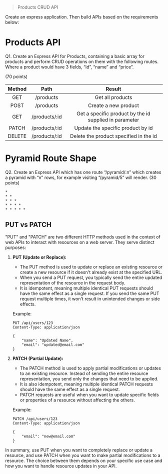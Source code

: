 > Products CRUD API

Create an express application. Then build APIs based on the requirements below:

# Products API

Q1. Create an Express API for Products, containing a basic array for products and perform CRUD operations on them with the following routes. Where a product would have 3 fields, “id”, “name” and “price”.

(70 points)

| Method |      Path     |                         Result                         |
|:------:|:-------------:|:------------------------------------------------------:|
|   GET  |   /products   |                    Get all products                    |
|  POST  |   /products   |                  Create a new product                  |
|   GET  | /products/:id | Get a specific product by the id supplied in parameter |
| PATCH  | /products/:id | Update the specific product by id                      |
| DELETE | /products/:id | Delete the product specified in the id                 |

# Pyramid Route Shape

Q2. Create an Express API which has one route “/pyramid/:n” which creates a pyramid with “n” rows, for example visiting “/pyramid/5” will render.
(30 points)

```
*
* *
* * *
* * * *
* * * * *
```

## PUT vs PATCH

"PUT" and "PATCH" are two different HTTP methods used in the context of web APIs to interact with resources on a web server. They serve distinct purposes:

1. **PUT (Update or Replace):**
   - The PUT method is used to update or replace an existing resource or create a new resource if it doesn't already exist at the specified URL.
   - When you send a PUT request, you typically send the entire updated representation of the resource in the request body.
   - It is idempotent, meaning multiple identical PUT requests should have the same effect as a single request. If you send the same PUT request multiple times, it won't result in unintended changes or side effects.

   Example:
   ```
   PUT /api/users/123
   Content-Type: application/json

   {
       "name": "Updated Name",
       "email": "updated@email.com"
   }
   ```

2. **PATCH (Partial Update):**
   - The PATCH method is used to apply partial modifications or updates to an existing resource. Instead of sending the entire resource representation, you send only the changes that need to be applied.
   - It is also idempotent, meaning multiple identical PATCH requests should have the same effect as a single request.
   - PATCH requests are useful when you want to update specific fields or properties of a resource without affecting the others.

   Example:
   ```
   PATCH /api/users/123
   Content-Type: application/json

   {
       "email": "new@email.com"
   }
   ```

In summary, use PUT when you want to completely replace or update a resource, and use PATCH when you want to make partial modifications to a resource. The choice between them depends on your specific use case and how you want to handle resource updates in your API.